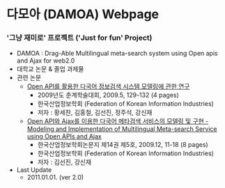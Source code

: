 # 다모아 (DAMOA) Webpage

### '그냥 재미로' 프로젝트 ('Just for fun' Project)
* DAMOA : Drag-Able Multilingual meta-search system using Open apis and Ajax for web2.0
* 대학교 논문 & 졸업 과제물
* 관련 논문
  - [Open API를 활용한 다국어 정보검색 시스템 모델링에 관한 연구](http://www.dbpia.co.kr/Journal/ArticleDetail/NODE01986607)
    - 2009년도 춘계학술대회, 2009.5, 129-132 (4 pages)
    - 한국산업정보학회 (Federation of Korean Information Industries)
    - 저자 : 황세찬, 김홍철, 김선진, 정주석, 강신재
  - [Open API와 Ajax를 이용한 다국어 메타검색 서비스의 모델링 및 구현 - Modeling and Implementation of Multilingual Meta-search Service using Open APIs and Ajax](http://www.dbpia.co.kr/Journal/ArticleDetail/NODE02011448)
    - 한국산업정보학회논문지 제14권 제5호, 2009.12, 11-18 (8 pages)
    - 한국산업정보학회 (Federation of Korean Information Industries)
    - 저자 : 김선진, 강신재
* Last Update
  - 2011.01.01. (ver 2.0)
